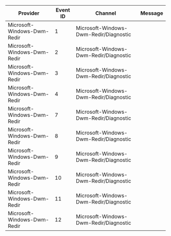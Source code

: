 Provider                     |  Event ID  |  Channel                                 |  Message
-----------------------------|------------|------------------------------------------|---------
Microsoft-Windows-Dwm-Redir  |  1         |  Microsoft-Windows-Dwm-Redir/Diagnostic  |
Microsoft-Windows-Dwm-Redir  |  2         |  Microsoft-Windows-Dwm-Redir/Diagnostic  |
Microsoft-Windows-Dwm-Redir  |  3         |  Microsoft-Windows-Dwm-Redir/Diagnostic  |
Microsoft-Windows-Dwm-Redir  |  4         |  Microsoft-Windows-Dwm-Redir/Diagnostic  |
Microsoft-Windows-Dwm-Redir  |  7         |  Microsoft-Windows-Dwm-Redir/Diagnostic  |
Microsoft-Windows-Dwm-Redir  |  8         |  Microsoft-Windows-Dwm-Redir/Diagnostic  |
Microsoft-Windows-Dwm-Redir  |  9         |  Microsoft-Windows-Dwm-Redir/Diagnostic  |
Microsoft-Windows-Dwm-Redir  |  10        |  Microsoft-Windows-Dwm-Redir/Diagnostic  |
Microsoft-Windows-Dwm-Redir  |  11        |  Microsoft-Windows-Dwm-Redir/Diagnostic  |
Microsoft-Windows-Dwm-Redir  |  12        |  Microsoft-Windows-Dwm-Redir/Diagnostic  |